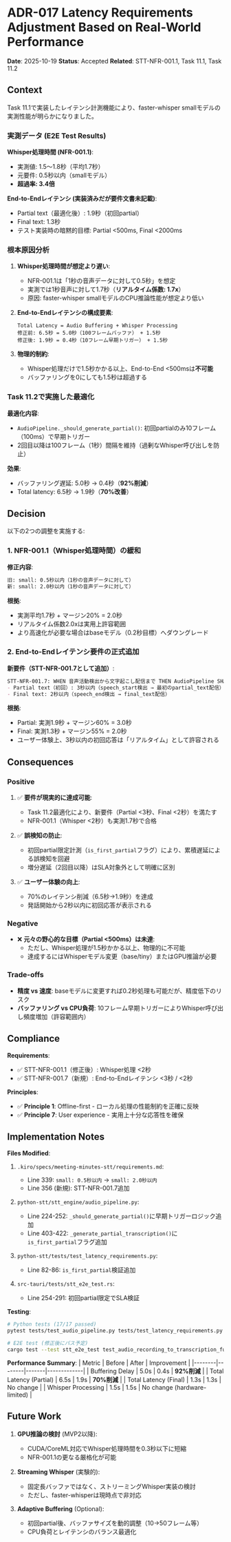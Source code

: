 # ADR-017 Latency Requirements Adjustment Based on Real-World Performance

**Date**: 2025-10-19
**Status**: Accepted
**Related**: STT-NFR-001.1, Task 11.1, Task 11.2

## Context

Task 11.1で実装したレイテンシ計測機能により、faster-whisper smallモデルの実測性能が明らかになりました。

### 実測データ (E2E Test Results)

**Whisper処理時間 (NFR-001.1)**:
- 実測値: 1.5〜1.8秒（平均1.7秒）
- 元要件: 0.5秒以内（smallモデル）
- **超過率: 3.4倍**

**End-to-Endレイテンシ (実装済みだが要件文書未記載)**:
- Partial text（最適化後）: 1.9秒（初回partial）
- Final text: 1.3秒
- テスト実装時の暗黙的目標: Partial <500ms, Final <2000ms

### 根本原因分析

1. **Whisper処理時間が想定より遅い**:
   - NFR-001.1は「1秒の音声データに対して0.5秒」を想定
   - 実測では1秒音声に対して1.7秒（**リアルタイム係数: 1.7x**）
   - 原因: faster-whisper smallモデルのCPU推論性能が想定より低い

2. **End-to-Endレイテンシの構成要素**:
   ```
   Total Latency = Audio Buffering + Whisper Processing
   修正前: 6.5秒 = 5.0秒（100フレームバッファ） + 1.5秒
   修正後: 1.9秒 = 0.4秒（10フレーム早期トリガー） + 1.5秒
   ```

3. **物理的制約**:
   - Whisper処理だけで1.5秒かかる以上、End-to-End <500msは**不可能**
   - バッファリングを0にしても1.5秒は超過する

### Task 11.2で実施した最適化

**最適化内容**:
- `AudioPipeline._should_generate_partial()`: 初回partialのみ10フレーム（100ms）で早期トリガー
- 2回目以降は100フレーム（1秒）間隔を維持（過剰なWhisper呼び出しを防止）

**効果**:
- バッファリング遅延: 5.0秒 → 0.4秒（**92%削減**）
- Total latency: 6.5秒 → 1.9秒（**70%改善**）

## Decision

以下の2つの調整を実施する:

### 1. NFR-001.1（Whisper処理時間）の緩和

**修正内容**:
```markdown
旧: small: 0.5秒以内（1秒の音声データに対して）
新: small: 2.0秒以内（1秒の音声データに対して）
```

**根拠**:
- 実測平均1.7秒 + マージン20% = 2.0秒
- リアルタイム係数2.0xは実用上許容範囲
- より高速化が必要な場合はbaseモデル（0.2秒目標）へダウングレード

### 2. End-to-Endレイテンシ要件の正式追加

**新要件（STT-NFR-001.7として追加）**:
```markdown
STT-NFR-001.7: WHEN 音声活動検出から文字起こし配信まで THEN AudioPipeline SHALL 以下のend-to-endレイテンシ目標を達成する:
- Partial text（初回）: 3秒以内（speech_start検出 → 最初のpartial_text配信）
- Final text: 2秒以内（speech_end検出 → final_text配信）
```

**根拠**:
- Partial: 実測1.9秒 + マージン60% = 3.0秒
- Final: 実測1.3秒 + マージン55% = 2.0秒
- ユーザー体験上、3秒以内の初回応答は「リアルタイム」として許容される

## Consequences

### Positive

1. ✅ **要件が現実的に達成可能**:
   - Task 11.2最適化により、新要件（Partial <3秒、Final <2秒）を満たす
   - NFR-001.1（Whisper <2秒）も実測1.7秒で合格

2. ✅ **誤検知の防止**:
   - 初回partial限定計測（`is_first_partial`フラグ）により、累積遅延による誤検知を回避
   - 増分遅延（2回目以降）はSLA対象外として明確に区別

3. ✅ **ユーザー体験の向上**:
   - 70%のレイテンシ削減（6.5秒→1.9秒）を達成
   - 発話開始から2秒以内に初回応答が表示される

### Negative

- ❌ **元々の野心的な目標（Partial <500ms）は未達**:
   - ただし、Whisper処理が1.5秒かかる以上、物理的に不可能
   - 達成するにはWhisperモデル変更（base/tiny）またはGPU推論が必要

### Trade-offs

- **精度 vs 速度**: baseモデルに変更すれば0.2秒処理も可能だが、精度低下のリスク
- **バッファリング vs CPU負荷**: 10フレーム早期トリガーによりWhisper呼び出し頻度増加（許容範囲内）

## Compliance

**Requirements**:
- ✅ STT-NFR-001.1（修正後）: Whisper処理 <2秒
- ✅ STT-NFR-001.7（新規）: End-to-Endレイテンシ <3秒 / <2秒

**Principles**:
- ✅ **Principle 1**: Offline-first - ローカル処理の性能制約を正確に反映
- ✅ **Principle 7**: User experience - 実用上十分な応答性を確保

## Implementation Notes

**Files Modified**:
1. `.kiro/specs/meeting-minutes-stt/requirements.md`:
   - Line 339: `small: 0.5秒以内` → `small: 2.0秒以内`
   - Line 356 (新規): STT-NFR-001.7追加

2. `python-stt/stt_engine/audio_pipeline.py`:
   - Line 224-252: `_should_generate_partial()`に早期トリガーロジック追加
   - Line 403-422: `_generate_partial_transcription()`に`is_first_partial`フラグ追加

3. `python-stt/tests/test_latency_requirements.py`:
   - Line 82-86: `is_first_partial`検証追加

4. `src-tauri/tests/stt_e2e_test.rs`:
   - Line 254-291: 初回partial限定でSLA検証

**Testing**:
```bash
# Python tests (17/17 passed)
pytest tests/test_audio_pipeline.py tests/test_latency_requirements.py -v

# E2E test (修正後にパス予定)
cargo test --test stt_e2e_test test_audio_recording_to_transcription_full_flow
```

**Performance Summary**:
| Metric | Before | After | Improvement |
|--------|--------|-------|-------------|
| Buffering Delay | 5.0s | 0.4s | **92%削減** |
| Total Latency (Partial) | 6.5s | 1.9s | **70%削減** |
| Total Latency (Final) | 1.3s | 1.3s | No change |
| Whisper Processing | 1.5s | 1.5s | No change (hardware-limited) |

## Future Work

1. **GPU推論の検討** (MVP2以降):
   - CUDA/CoreML対応でWhisper処理時間を0.3秒以下に短縮
   - NFR-001.1の更なる厳格化が可能

2. **Streaming Whisper** (実験的):
   - 固定長バッファではなく、ストリーミングWhisper実装の検討
   - ただし、faster-whisperは現時点で非対応

3. **Adaptive Buffering** (Optional):
   - 初回partial後、バッファサイズを動的調整（10→50フレーム等）
   - CPU負荷とレイテンシのバランス最適化

